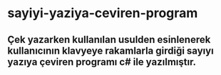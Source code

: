 # sayiyi-yaziya-ceviren-program
## Çek yazarken kullanılan usulden esinlenerek kullanıcının klavyeye rakamlarla girdiği sayıyı yazıya çeviren programı c# ile yazılmıştır.
